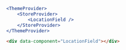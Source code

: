 ```jsx
<ThemeProvider>
	<StoreProvider>
		<LocationField />
	</StoreProvider>
</ThemeProvider>
```

```html
<div data-component="LocationField"></div>
```
